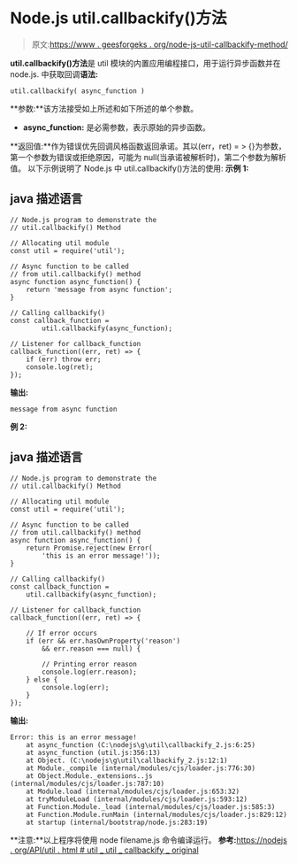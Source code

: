 # Node.js util.callbackify()方法

> 原文:[https://www . geesforgeks . org/node-js-util-callbackify-method/](https://www.geeksforgeeks.org/node-js-util-callbackify-method/)

**util.callbackify()方法**是 util 模块的内置应用编程接口，用于运行异步函数并在 node.js.
中获取回调**语法:**

```
util.callbackify( async_function )
```

**参数:**该方法接受如上所述和如下所述的单个参数。

*   **async_function:** 是必需参数，表示原始的异步函数。

**返回值:**作为错误优先回调风格函数返回承诺。其以(err，ret) = > {}为参数，第一个参数为错误或拒绝原因，可能为 null(当承诺被解析时)，第二个参数为解析值。
以下示例说明了 Node.js 中 util.callbackify()方法的使用:
**示例 1:**

## java 描述语言

```
// Node.js program to demonstrate the   
// util.callbackify() Method 

// Allocating util module
const util = require('util');

// Async function to be called
// from util.callbackify() method
async function async_function() {
    return 'message from async function';
}

// Calling callbackify()
const callback_function = 
        util.callbackify(async_function);

// Listener for callback_function
callback_function((err, ret) => {
    if (err) throw err;
    console.log(ret);
});
```

**输出:**

```
message from async function
```

**例 2:**

## java 描述语言

```
// Node.js program to demonstrate the   
// util.callbackify() Method 

// Allocating util module
const util = require('util');

// Async function to be called 
// from util.callbackify() method
async function async_function() {
    return Promise.reject(new Error(
        'this is an error message!'));
}

// Calling callbackify()
const callback_function =
    util.callbackify(async_function);

// Listener for callback_function
callback_function((err, ret) => {

    // If error occurs
    if (err && err.hasOwnProperty('reason')
        && err.reason === null) {

        // Printing error reason
        console.log(err.reason);
    } else {
        console.log(err);
    }
});
```

**输出:**

```
Error: this is an error message!
    at async_function (C:\nodejs\g\util\callbackify_2.js:6:25)
    at async_function (util.js:356:13)
    at Object. (C:\nodejs\g\util\callbackify_2.js:12:1)
    at Module._compile (internal/modules/cjs/loader.js:776:30)
    at Object.Module._extensions..js (internal/modules/cjs/loader.js:787:10)
    at Module.load (internal/modules/cjs/loader.js:653:32)
    at tryModuleLoad (internal/modules/cjs/loader.js:593:12)
    at Function.Module._load (internal/modules/cjs/loader.js:585:3)
    at Function.Module.runMain (internal/modules/cjs/loader.js:829:12)
    at startup (internal/bootstrap/node.js:283:19)
```

**注意:**以上程序将使用 node filename.js 命令编译运行。
**参考:**[https://nodejs . org/API/util . html # util _ util _ callbackify _ original](https://nodejs.org/api/util.html#util_util_callbackify_original)